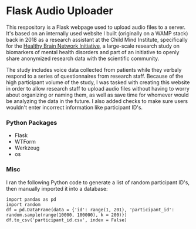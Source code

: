 # Flask Audio Uploader

This respository is a Flask webpage used to upload audio files to a server. It's based on an internally used website I built (originally on a WAMP stack) back in 2018 as a research assistant at the Child Mind Institute, specifically for the [Healthy Brain Network Initiative](https://childmind.org/science/global-open-science/healthy-brain-network/), a large-scale research study on biomarkers of mental health disorders and part of an initiative to openly share anonymized research data with the scientific community. 

The study includes voice data collected from patients while they verbaly respond to a series of questionnaires from research staff. Because of the high participant volume of the study, I was tasked with creating this website in order to allow research staff to upload audio files without having to worry about organizing or naming them, as well as save time for whomever would be analyzing the data in the future. I also added checks to make sure users wouldn't enter incorrect information like participant ID's.

### Python Packages
- Flask
- WTForm
- Werkzeug
- os

### Misc
I ran the following Python code to generate a list of random participant ID's, then manually imported it into a database:

```
import pandas as pd
import random
df = pd.DataFrame(data = {'id': range(1, 201), 'participant_id': random.sample(range(10000, 100000), k = 200)})
df.to_csv('participant_id.csv', index = False)
```
